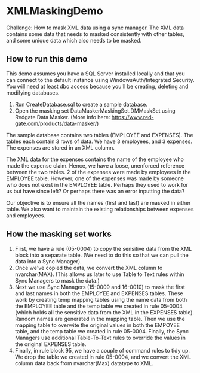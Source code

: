 # XMLMaskingDemo
Challenge: How to mask XML data using a sync manager. The XML data contains some data that needs to masked consistently with other tables, and some unique data which also needs to be masked.

## How to run this demo

This demo assumes you have a SQL Server installed locally and that you can connect to the default instance using WindowsAuth/Integrated Security. You will need at least dbo access because you'll be creating, deleting and modifying databases.

1. Run CreateDatabase.sql to create a sample database.
1. Open the masking set DataMaskerMaskingSet.DMMaskSet using Redgate Data Masker. (More info here: https://www.red-gate.com/products/data-masker/)

The sample database contains two tables (EMPLOYEE and EXPENSES). The tables each contain 3 rows of data. We have 3 employees, and 3 expenses. The expenses are stored in an XML column.

The XML data for the expenses contains the name of the employee who made the expense claim. Hence, we have a loose, unenforced reference between the two tables. 2 of the expenses were made by employees in the EMPLOYEE table. However, one of the expenses was made by someone who does not exist in the EMPLOYEE table. Perhaps they used to work for us but have since left? Or perhaps there was an error inputting the data?

Our objective is to ensure all the names (first and last) are masked in either table. We also want to maintain the existing relationships between expenses and employees.

## How the masking set works

1. First, we have a rule (05-0004) to copy the sensitive data from the XML block into a separate table. (We need to do this so that we can pull the data into a Sync Manager).
1. Once we've copied the data, we convert the XML column to nvarchar(MAX). (This allows us later to use Table to Text rules within Sync Managers to mask the data.)
1. Next we use Sync Managers (15-0009 and 16-0010) to mask the first and last names in both the EMPLOYEE and EXPENSES tables. These work by creating temp mapping tables using the name data from both the EMPLOYEE table and the temp table we created in rule 05-0004 (which holds all the sensitive data from the XML in the EXPENSES table). Random names are generated in the mapping table. Then we use the mapping table to overwite the original values in both the EMPOYEE table, and the temp table we created in rule 05-0004. Finally, the Sync Managers use additional Table-To-Text rules to override the values in the original EXPENSES table.
1. Finally, in rule block 95, we have a couple of command rules to tidy up. We drop the table we created in rule 05-0004, and we convert the XML column data back from nvarchar(Max) datatype to XML.
